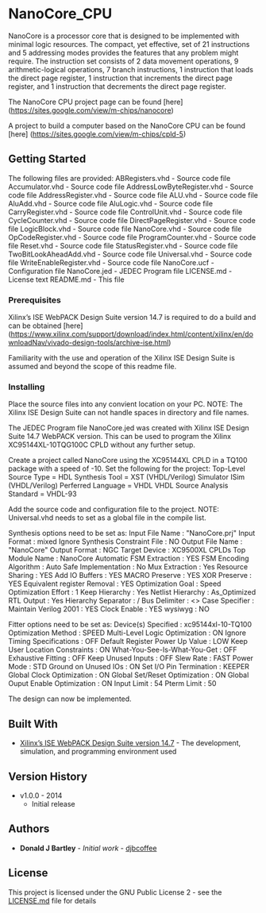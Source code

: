# NanoCore_CPU
NanoCore is a processor core that is designed to be implemented with minimal logic resources. The compact, yet effective, set of 21 instructions and 5 addressing modes provides the features that any problem might require. The instruction set consists of 2 data movement operations, 9 arithmetic-logical operations, 7 branch instructions, 1 instruction that loads the direct page register, 1 instruction that increments the direct page register, and 1 instruction that decrements the direct page register.

The NanoCore CPU project page can be found [here] (https://sites.google.com/view/m-chips/nanocore)

A project to build a computer based on the NanoCore CPU can be found [here] (https://sites.google.com/view/m-chips/cpld-5)

## Getting Started

The following files are provided:
ABRegisters.vhd - Source code file
Accumulator.vhd - Source code file
AddressLowByteRegister.vhd - Source code file
AddressRegister.vhd - Source code file
ALU.vhd - Source code file
AluAdd.vhd - Source code file
AluLogic.vhd - Source code file
CarryRegister.vhd - Source code file
ControlUnit.vhd - Source code file
CycleCounter.vhd - Source code file
DirectPageRegister.vhd - Source code file
LogicBlock.vhd - Source code file
NanoCore.vhd - Source code file
OpCodeRegister.vhd - Source code file
ProgramCounter.vhd - Source code file
Reset.vhd - Source code file
StatusRegister.vhd - Source code file
TwoBitLookAheadAdd.vhd - Source code file
Universal.vhd - Source code file
WriteEnableRegister.vhd - Source code file
NanoCore.ucf - Configuration file
NanoCore.jed - JEDEC Program file
LICENSE.md - License text
README.md - This file

### Prerequisites

Xilinx’s ISE WebPACK Design Suite version 14.7 is required to do a build and can be obtained [here] (https://www.xilinx.com/support/download/index.html/content/xilinx/en/downloadNav/vivado-design-tools/archive-ise.html)

Familiarity with the use and operation of the Xilinx ISE Design Suite is assumed and beyond the scope of this readme file.

### Installing

Place the source files into any convient location on your PC.  NOTE:  The Xilinx ISE Design Suite can not handle spaces in directory and file names.

The JEDEC Program file NanoCore.jed was created with Xilinx ISE Design Suite 14.7 WebPACK version.  This can be used to program the Xilinx XC95144XL-10TQG100C CPLD without any further setup.

Create a project called NanoCore using the XC95144XL CPLD in a TQ100 package with a speed of -10.  Set the following for the project:
Top-Level Source Type = HDL
Synthesis Tool = XST (VHDL/Verilog)
Simulator ISim (VHDL/Verilog)
Perferred Language = VHDL
VHDL Source Analysis Standard = VHDL-93

Add the source code and configuration file to the project.  NOTE:  Universal.vhd needs to set as a global file in the compile list.

Synthesis options need to be set as:
Input File Name                    : "NanoCore.prj"
Input Format                       : mixed
Ignore Synthesis Constraint File   : NO
Output File Name                   : "NanoCore"
Output Format                      : NGC
Target Device                      : XC9500XL CPLDs
Top Module Name                    : NanoCore
Automatic FSM Extraction           : YES
FSM Encoding Algorithm             : Auto
Safe Implementation                : No
Mux Extraction                     : Yes
Resource Sharing                   : YES
Add IO Buffers                     : YES
MACRO Preserve                     : YES
XOR Preserve                       : YES
Equivalent register Removal        : YES
Optimization Goal                  : Speed
Optimization Effort                : 1
Keep Hierarchy                     : Yes
Netlist Hierarchy                  : As_Optimized
RTL Output                         : Yes
Hierarchy Separator                : /
Bus Delimiter                      : <>
Case Specifier                     : Maintain
Verilog 2001                       : YES
Clock Enable                       : YES
wysiwyg                            : NO

Fitter options need to be set as:
Device(s) Specified                         : xc95144xl-10-TQ100
Optimization Method                         : SPEED
Multi-Level Logic Optimization              : ON
Ignore Timing Specifications                : OFF
Default Register Power Up Value             : LOW
Keep User Location Constraints              : ON
What-You-See-Is-What-You-Get                : OFF
Exhaustive Fitting                          : OFF
Keep Unused Inputs                          : OFF
Slew Rate                                   : FAST
Power Mode                                  : STD
Ground on Unused IOs                        : ON
Set I/O Pin Termination                     : KEEPER
Global Clock Optimization                   : ON
Global Set/Reset Optimization               : ON
Global Ouput Enable Optimization            : ON
Input Limit                                 : 54
Pterm Limit                                 : 50

The design can now be implemented.

## Built With

* [Xilinx’s ISE WebPACK Design Suite version 14.7](https://www.xilinx.com/support/download/index.html/content/xilinx/en/downloadNav/vivado-design-tools/archive-ise.html) - The development, simulation, and programming environment used

## Version History

* v1.0.0 - 2014 
	- Initial release

## Authors

* **Donald J Bartley** - *Initial work* - [djbcoffee](https://github.com/djbcoffee)

## License

This project is licensed under the GNU Public License 2 - see the [LICENSE.md](LICENSE.md) file for details

